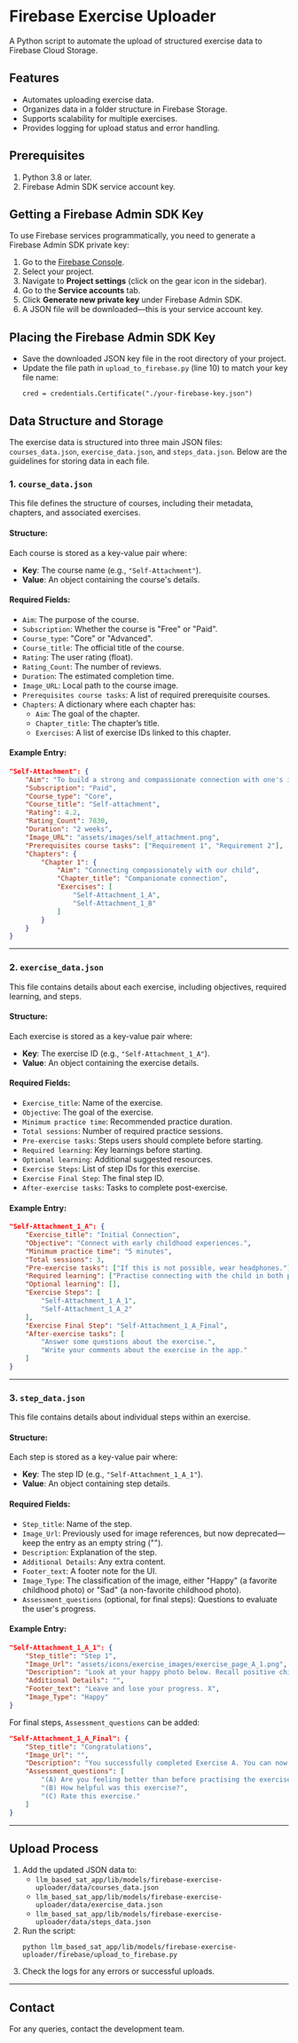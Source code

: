 # Firebase Exercise Uploader

A Python script to automate the upload of structured exercise data to Firebase Cloud Storage.

## Features
- Automates uploading exercise data.
- Organizes data in a folder structure in Firebase Storage.
- Supports scalability for multiple exercises.
- Provides logging for upload status and error handling.

## Prerequisites
1. Python 3.8 or later.
2. Firebase Admin SDK service account key.

## Getting a Firebase Admin SDK Key
To use Firebase services programmatically, you need to generate a Firebase Admin SDK private key:

1. Go to the [Firebase Console](https://console.firebase.google.com/).
2. Select your project.
3. Navigate to **Project settings** (click on the gear icon in the sidebar).
4. Go to the **Service accounts** tab.
5. Click **Generate new private key** under Firebase Admin SDK.
6. A JSON file will be downloaded—this is your service account key.

## Placing the Firebase Admin SDK Key
- Save the downloaded JSON key file in the root directory of your project.
- Update the file path in `upload_to_firebase.py` (line 10) to match your key file name:
  ```
  cred = credentials.Certificate("./your-firebase-key.json")
  ```

## Data Structure and Storage

The exercise data is structured into three main JSON files: `courses_data.json`, `exercise_data.json`, and `steps_data.json`. Below are the guidelines for storing data in each file.

### 1. `course_data.json`
This file defines the structure of courses, including their metadata, chapters, and associated exercises.

#### **Structure:**
Each course is stored as a key-value pair where:
- **Key**: The course name (e.g., `"Self-Attachment"`).
- **Value**: An object containing the course's details.

#### **Required Fields:**
- `Aim`: The purpose of the course.
- `Subscription`: Whether the course is "Free" or "Paid".
- `Course_type`: "Core" or "Advanced".
- `Course_title`: The official title of the course.
- `Rating`: The user rating (float).
- `Rating_Count`: The number of reviews.
- `Duration`: The estimated completion time.
- `Image_URL`: Local path to the course image.
- `Prerequisites course tasks`: A list of required prerequisite courses.
- `Chapters`: A dictionary where each chapter has:
  - `Aim`: The goal of the chapter.
  - `Chapter_title`: The chapter’s title.
  - `Exercises`: A list of exercise IDs linked to this chapter.

#### **Example Entry:**
```json
"Self-Attachment": {
    "Aim": "To build a strong and compassionate connection with one's inner child, fostering emotional growth and self-regulation.",
    "Subscription": "Paid",
    "Course_type": "Core",
    "Course_title": "Self-attachment",
    "Rating": 4.2,
    "Rating_Count": 7830,
    "Duration": "2 weeks",
    "Image_URL": "assets/images/self_attachment.png",
    "Prerequisites course tasks": ["Requirement 1", "Requirement 2"],
    "Chapters": {
        "Chapter 1": {
            "Aim": "Connecting compassionately with our child",
            "Chapter_title": "Companionate connection",
            "Exercises": [
                "Self-Attachment_1_A",
                "Self-Attachment_1_B"
            ]
        }
    }
}
```

---

### 2. `exercise_data.json`
This file contains details about each exercise, including objectives, required learning, and steps.

#### **Structure:**
Each exercise is stored as a key-value pair where:
- **Key**: The exercise ID (e.g., `"Self-Attachment_1_A"`).
- **Value**: An object containing the exercise details.

#### **Required Fields:**
- `Exercise_title`: Name of the exercise.
- `Objective`: The goal of the exercise.
- `Minimum practice time`: Recommended practice duration.
- `Total sessions`: Number of required practice sessions.
- `Pre-exercise tasks`: Steps users should complete before starting.
- `Required learning`: Key learnings before starting.
- `Optional learning`: Additional suggested resources.
- `Exercise Steps`: List of step IDs for this exercise.
- `Exercise Final Step`: The final step ID.
- `After-exercise tasks`: Tasks to complete post-exercise.

#### **Example Entry:**
```json
"Self-Attachment_1_A": {
    "Exercise_title": "Initial Connection",
    "Objective": "Connect with early childhood experiences.",
    "Minimum practice time": "5 minutes",
    "Total sessions": 3,
    "Pre-exercise tasks": ["If this is not possible, wear headphones."],
    "Required learning": ["Practise connecting with the child in both positive and negative emotions."],
    "Optional learning": [],
    "Exercise Steps": [
        "Self-Attachment_1_A_1",
        "Self-Attachment_1_A_2"
    ],
    "Exercise Final Step": "Self-Attachment_1_A_Final",
    "After-exercise tasks": [
        "Answer some questions about the exercise.",
        "Write your comments about the exercise in the app."
    ]
}
```

---

### 3. `step_data.json`
This file contains details about individual steps within an exercise.

#### **Structure:**
Each step is stored as a key-value pair where:
- **Key**: The step ID (e.g., `"Self-Attachment_1_A_1"`).
- **Value**: An object containing step details.

#### **Required Fields:**
- `Step_title`: Name of the step.
- `Image_Url`: Previously used for image references, but now deprecated—keep the entry as an empty string ("").
- `Description`: Explanation of the step.
- `Additional Details`: Any extra content.
- `Footer_text`: A footer note for the UI.
- `Image_Type`: The classification of the image, either "Happy" (a favorite childhood photo) or "Sad" (a non-favorite childhood photo).
- `Assessment_questions` (optional, for final steps): Questions to evaluate the user's progress.

#### **Example Entry:**
```json
"Self-Attachment_1_A_1": {
    "Step_title": "Step 1",
    "Image_Url": "assets/icons/exercise_images/exercise_page_A_1.png",
    "Description": "Look at your happy photo below. Recall positive childhood memories.",
    "Additional Details": "",
    "Footer_text": "Leave and lose your progress. X",
    "Image_Type": "Happy"
}
```

For final steps, `Assessment_questions` can be added:
```json
"Self-Attachment_1_A_Final": {
    "Step_title": "Congratulations",
    "Image_Url": "",
    "Description": "You successfully completed Exercise A. You can now move on to the next exercise or back to the course page.",
    "Assessment_questions": [
        "(A) Are you feeling better than before practising the exercise?",
        "(B) How helpful was this exercise?",
        "(C) Rate this exercise."
    ]
}
```

---

## Upload Process
1. Add the updated JSON data to:
   - `llm_based_sat_app/lib/models/firebase-exercise-uploader/data/courses_data.json`
   - `llm_based_sat_app/lib/models/firebase-exercise-uploader/data/exercise_data.json`
   - `llm_based_sat_app/lib/models/firebase-exercise-uploader/data/steps_data.json`
2. Run the script:
   ```
   python llm_based_sat_app/lib/models/firebase-exercise-uploader/firebase/upload_to_firebase.py
   ```
3. Check the logs for any errors or successful uploads.

---

## Contact
For any queries, contact the development team.
